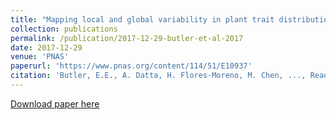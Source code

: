 ```yaml
---
title: "Mapping local and global variability in plant trait distributions"
collection: publications
permalink: /publication/2017-12-29-butler-et-al-2017
date: 2017-12-29
venue: 'PNAS'
paperurl: 'https://www.pnas.org/content/114/51/E10937'
citation: 'Butler, E.E., A. Datta, H. Flores-Moreno, M. Chen, ..., Read, Q., ..., and P. B. Reich. 2017. Mapping local and global variability in plant trait distributions. Proceedings of the National Academy of Sciences. DOI:10.1073/pnas.1708984114 '
---
```

[Download paper here](https://www.pnas.org/content/114/51/E10937)
